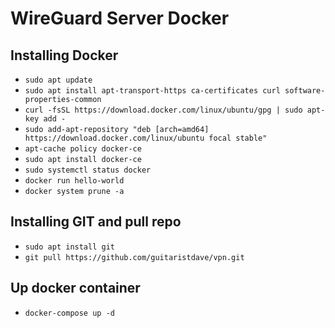 # WireGuard Server Docker


## Installing Docker
- ```sudo apt update```
- ```sudo apt install apt-transport-https ca-certificates curl software-properties-common```
- ```curl -fsSL https://download.docker.com/linux/ubuntu/gpg | sudo apt-key add -```
- ```sudo add-apt-repository "deb [arch=amd64] https://download.docker.com/linux/ubuntu focal stable"```
- ```apt-cache policy docker-ce```
- ```sudo apt install docker-ce```
- ```sudo systemctl status docker```
- ```docker run hello-world```
- ```docker system prune -a```

## Installing GIT and pull repo
- ```sudo apt install git```
- ```git pull https://github.com/guitaristdave/vpn.git```

## Up docker container
- ```docker-compose up -d```

